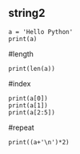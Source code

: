 ## string2

```
a = 'Hello Python'
print(a)
```

#length
```
print(len(a))
```

#index
```
print(a[0])
print(a[1])
print(a[2:5])
```

#repeat
```
print((a+'\n')*2)
```
